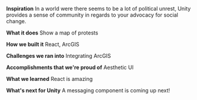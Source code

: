 **Inspiration**
In a world were there seems to be a lot of political unrest, Unity provides a sense of community in regards to your advocacy for social change.

**What it does**
Show a map of protests

**How we built it**
React, ArcGIS

**Challenges we ran into**
Integrating ArcGIS

**Accomplishments that we're proud of**
Aesthetic UI

**What we learned**
React is amazing

**What's next for Unity**
A messaging component is coming up next!

